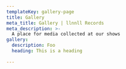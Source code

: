 ```yaml
---
templateKey: gallery-page
title: Gallery
meta_title: Gallery | llnnll Records
meta_description: >-
  A place for media collected at our shows
gallery:
  description: Foo
  heading: This is a heading
  
---
```

